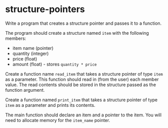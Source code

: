 # structure-pointers

Write a program that creates a structure pointer and passes it to a function.

The program should create a structure named `item` with the following members:

- item name (pointer)
- quantity (integer)
- price (float)
- amount (float) - stores `quantity * price`

Create a function name `read_item` that takes a structure pointer of type `item` as a parameter. This function should read in (from the user) each member value. The read contents should be stored in the structure passed as the function argument.

Create a function named `print_item` that takes a structure pointer of type `item` as a parameter and prints its contents.

The main function should declare an item and a pointer to the item. You will need to allocate memory for the `item_name` pointer.
